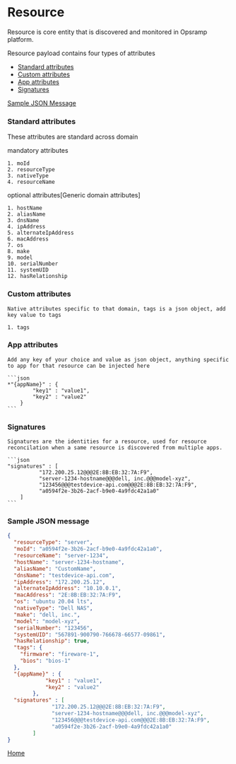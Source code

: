 # Resource

Resource is core entity that is discovered and monitored in Opsramp platform.

Resource payload contains four types of attributes

- [Standard attributes](#standard-attributes) 
- [Custom attributes](#custom-attributes)
- [App attributes](#app-attributes)
- [Signatures](#signatures)

[Sample JSON Message](#sample-json-message)

### Standard attributes

   These attributes are standard across domain

   mandatory attributes

    1. moId
    2. resourceType
    3. nativeType
    4. resourceName

   optional attributes[Generic domain attributes]

    1. hostName
    2. aliasName
    3. dnsName
    4. ipAddress
    5. alternateIpAddress
    6. macAddress
    7. os
    8. make
    9. model
    10. serialNumber
    11. systemUID
    12. hasRelationship

### Custom attributes

    Native attributes specific to that domain, tags is a json object, add key value to tags 

    1. tags

### App attributes
  
    Add any key of your choice and value as json object, anything specific to app for that resource can be injected here

    ```json
    *"{appName}" : {
            "key1" : "value1",  
            "key2" : "value2"
        }
    ```

### Signatures

    Signatures are the identities for a resource, used for resource reconcilation when a same resource is discovered from multiple apps.

    ```json
    "signatures" : [
              "172.200.25.12@@@2E:8B:EB:32:7A:F9",
              "server-1234-hostname@@@dell, inc.@@@model-xyz",
              "123456@@@testdevice-api.com@@@2E:8B:EB:32:7A:F9",
              "a0594f2e-3b26-2acf-b9e0-4a9fdc42a1a0"
        ]
    ```


### Sample JSON message
```json
{
  "resourceType": "server",
  "moId": "a0594f2e-3b26-2acf-b9e0-4a9fdc42a1a0",
  "resourceName": "server-1234",
  "hostName": "server-1234-hostname",
  "aliasName": "CustomName",
  "dnsName": "testdevice-api.com",
  "ipAddress": "172.200.25.12",
  "alternateIpAddress": "10.10.0.1",
  "macAddress": "2E:8B:EB:32:7A:F9",
  "os": "ubuntu 20.04 lts",
  "nativeType": "Dell NAS",
  "make": "dell, inc.",
  "model": "model-xyz",
  "serialNumber": "123456",
  "systemUID": "567891-900790-766678-66577-09861",
  "hasRelationship": true,
  "tags": {
    "firmware": "fireware-1",
    "bios": "bios-1"
  },
  "{appName}" : {
            "key1" : "value1",  
            "key2" : "value2"
        },
  "signatures" : [
              "172.200.25.12@@@2E:8B:EB:32:7A:F9",
              "server-1234-hostname@@@dell, inc.@@@model-xyz",
              "123456@@@testdevice-api.com@@@2E:8B:EB:32:7A:F9",
              "a0594f2e-3b26-2acf-b9e0-4a9fdc42a1a0"
        ]
}
```
[Home](#resource)
